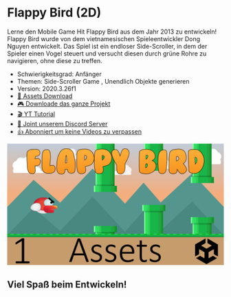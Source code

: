 # Flappy Bird (2D)

Lerne den Mobile Game Hit Flappy Bird aus dem Jahr 2013 zu entwickeln! Flappy Bird wurde von dem vietnamesischen Spieleentwickler Dong Nguyen entwickelt. Das Spiel ist ein endloser Side-Scroller, in dem der Spieler einen Vogel steuert und versucht diesen durch grüne Rohre zu navigieren, ohne diese zu treffen.

- Schwierigkeitsgrad: Anfänger
- Themen: Side-Scroller Game , Unendlich Objekte generieren 
- Version: 2020.3.26f1
- [🧰 Assets Download](https://github.com/PrezipGames/Flappy-Bird-New/blob/main/FlappyBirdAssets.unitypackage)
- [🎮 Downloade das ganze Projekt](https://github.com/PrezipGames/Breakout/archive/refs/heads/main.zip)
- [🎬 YT Tutorial](https://www.youtube.com/watch?v=MTn1LDzZnro&list=PL5ilq2JHX8N79tlLb5BinxmdcLz9ML1qJ)
- [💬 Joint unserem Discord Server](https://discord.gg/kusy4JQ4)
- [👍 Abonniert um keine Videos zu verpassen](https://www.youtube.com/@prezipgames)

![](Images/FlappyBirdImage.png)

## Viel Spaß beim Entwickeln!

